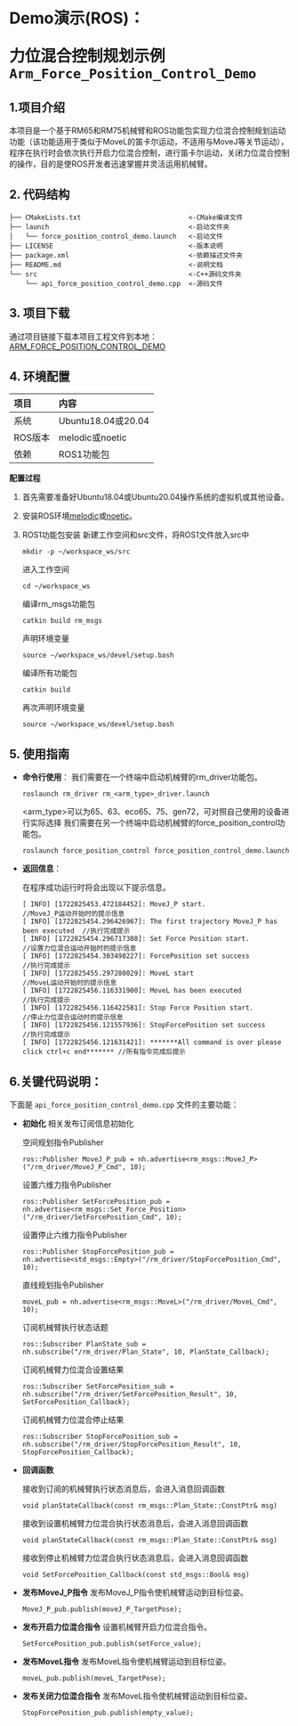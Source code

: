 # <p class="hidden">Demo演示(ROS)：</p>力位混合控制规划示例`Arm_Force_Position_Control_Demo`

## 1.项目介绍

本项目是一个基于RM65和RM75机械臂和ROS功能包实现力位混合控制规划运动功能（该功能适用于类似于MoveL的笛卡尔运动，不适用与MoveJ等关节运动），程序在执行时会依次执行开启力位混合控制，进行笛卡尔运动，关闭力位混合控制的操作，目的是使ROS开发者迅速掌握并灵活运用机械臂。

## **2. 代码结构**

```
├── CMakeLists.txt                           <-CMake编译文件
├── launch                                   <-启动文件夹
│   └── force_position_control_demo.launch   <-启动文件
├── LICENSE                                  <-版本说明
├── package.xml                              <-依赖描述文件夹
├── README.md                                <-说明文档
└── src                                      <-C++源码文件夹
    └── api_force_position_control_demo.cpp  <-源码文件
```

## 3. 项目下载

通过项目链接下载本项目工程文件到本地：[ARM_FORCE_POSITION_CONTROL_DEMO](https://github.com/RealManRobot/rm_robot/tree/main/rm_arm_examples/force_position_control)

## 4. 环境配置

| 项目 | 内容 |
| :-- | :-- |
| 系统 | Ubuntu18.04或20.04 |
| ROS版本 | melodic或noetic |
| 依赖 | ROS1功能包 |

**配置过程**

1. 首先需要准备好Ubuntu18.04或Ubuntu20.04操作系统的虚拟机或其他设备。
2. 安装ROS环境[melodic](https://wiki.ros.org/melodic/Installation/Ubuntu)或[noetic](https://wiki.ros.org/noetic/Installation/Ubuntu)。
3. ROS1功能包安装
    新建工作空间和src文件，将ROS1文件放入src中
    ```
    mkdir -p ~/workspace_ws/src
    ```

    进入工作空间
    ```
    cd ~/workspace_ws
    ```

    编译rm_msgs功能包
    ```
    catkin build rm_msgs
    ```

    声明环境变量
    ```
    source ~/workspace_ws/devel/setup.bash
    ```

    编译所有功能包
    ```
    catkin build
    ```

    再次声明环境变量
    ```
    source ~/workspace_ws/devel/setup.bash
    ```

## 5. 使用指南

* **命令行使用**：
    我们需要在一个终端中启动机械臂的rm_driver功能包。
    ```
    roslaunch rm_driver rm_<arm_type>_driver.launch
    ```
    <arm_type>可以为65、63、eco65、75、gen72，可对照自己使用的设备进行实际选择
    我们需要在另一个终端中启动机械臂的force_position_control功能包。
    ```
    roslaunch force_position_control force_position_control_demo.launch
    ```

* **返回信息**：

    在程序成功运行时将会出现以下提示信息。
    ```
    [ INFO] [1722825453.472184452]: MoveJ_P start.                                  //MoveJ_P运动开始时的提示信息
    [ INFO] [1722825454.296426967]: The first trajectory MoveJ_P has been executed  //执行完成提示
    [ INFO] [1722825454.296717308]: Set Force Position start.                       //设置力位混合运动开始时的提示信息
    [ INFO] [1722825454.303498227]: ForcePosition set success                       //执行完成提示
    [ INFO] [1722825455.297280029]: MoveL start                                     //MoveL运动开始时的提示信息
    [ INFO] [1722825456.116331900]: MoveL has been executed                         //执行完成提示
    [ INFO] [1722825456.116422581]: Stop Force Position start.                      //停止力位混合运动时的提示信息
    [ INFO] [1722825456.121557936]: StopForcePosition set success                   //执行完成提示
    [ INFO] [1722825456.121631421]: *******All command is over please click ctrl+c end******* //所有指令完成后提示
    ```

## 6.关键代码说明：

下面是 `api_force_position_control_demo.cpp` 文件的主要功能：

- **初始化**
相关发布订阅信息初始化

    空间规划指令Publisher
    ```
    ros::Publisher MoveJ_P_pub = nh.advertise<rm_msgs::MoveJ_P>("/rm_driver/MoveJ_P_Cmd", 10);
    ```

    设置六维力指令Publisher
    ```
    ros::Publisher SetForcePosition_pub = nh.advertise<rm_msgs::Set_Force_Position>("/rm_driver/SetForcePosition_Cmd", 10);
    ```

    设置停止六维力指令Publisher
    ```
    ros::Publisher StopForcePosition_pub = nh.advertise<std_msgs::Empty>("/rm_driver/StopForcePosition_Cmd", 10);
    ```

    直线规划指令Publisher
    ```
    moveL_pub = nh.advertise<rm_msgs::MoveL>("/rm_driver/MoveL_Cmd", 10);
    ```

    订阅机械臂执行状态话题
    ```
    ros::Subscriber PlanState_sub = nh.subscribe("/rm_driver/Plan_State", 10, PlanState_Callback);
    ```

    订阅机械臂力位混合设置结果
    ```
    ros::Subscriber SetForcePosition_sub = nh.subscribe("/rm_driver/SetForcePosition_Result", 10, SetForcePosition_Callback);
    ```

    订阅机械臂力位混合停止结果
    ```
    ros::Subscriber StopForcePosition_sub = nh.subscribe("/rm_driver/StopForcePosition_Result", 10, StopForcePosition_Callback);
    ```

- **回调函数**
    
    接收到订阅的机械臂执行状态消息后，会进入消息回调函数
    ```
    void planStateCallback(const rm_msgs::Plan_State::ConstPtr& msg)
    ```

    接收到设置机械臂力位混合执行状态消息后，会进入消息回调函数
    ```
    void planStateCallback(const rm_msgs::Plan_State::ConstPtr& msg)
    ```
    
    接收到停止机械臂力位混合执行状态消息后，会进入消息回调函数
    ```
    void SetForcePosition_Callback(const std_msgs::Bool& msg)
    ```

- **发布MoveJ_P指令**
发布MoveJ_P指令使机械臂运动到目标位姿。

    ```
    MoveJ_P_pub.publish(moveJ_P_TargetPose);
    ```

- **发布开启力位混合指令**
设置机械臂开启力位混合指令。

    ```
    SetForcePosition_pub.publish(setForce_value);
    ```

- **发布MoveL指令**
发布MoveL指令使机械臂运动到目标位姿。

    ```
    moveL_pub.publish(moveL_TargetPose);
    ```

- **发布关闭力位混合指令**
发布MoveL指令使机械臂运动到目标位姿。

    ```
    StopForcePosition_pub.publish(empty_value);
    ```



